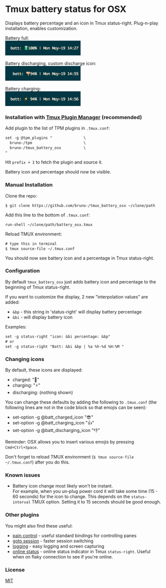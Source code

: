 # Tmux battery status for OSX

Displays battery percentage and an icon in Tmux status-right. Plug-n-play
installation, enables customization.

Battery full:<br/>
![battery full](/screenshots/battery_full.png)

Battery discharging, custom discharge icon:<br/>
![battery discharging, custom icon](/screenshots/battery_discharging.png)

Battery charging:<br/>
![battery charging](/screenshots/battery_charging.png)

### Installation with [Tmux Plugin Manager](https://github.com/bruno-/tpm) (recommended)

Add plugin to the list of TPM plugins in `.tmux.conf`:

    set -g @tpm_plugins "              \
      bruno-/tpm                       \
      bruno-/tmux_battery_osx          \
    "

Hit `prefix + I` to fetch the plugin and source it.

Battery icon and percentage should now be visible.

### Manual Installation

Clone the repo:

    $ git clone https://github.com/bruno-/tmux_battery_osx ~/clone/path

Add this line to the bottom of `.tmux.conf`:

    run-shell ~/clone/path/battery_osx.tmux

Reload TMUX environment:

    # type this in terminal
    $ tmux source-file ~/.tmux.conf

You should now see battery icon and a percentage in Tmux status-right.

### Configuration

By default `tmux_battery_osx` just adds battery icon and percentage to the
beginning of Tmux status-right.

If you want to customize the display, 2 new "interpolation values" are added:

 - `&bp` - this string in 'status-right' will display battery percentage
 - `&bi` - will display battery icon

Examples:

    set -g status-right "icon: &bi percentage: &bp"
    # or
    set -g status-right "Batt: &bi &bp | %a %h-%d %H:%M "

### Changing icons

By default, these icons are displayed:

 - charged: ":battery:"
 - charging: ":zap:"
 - discharging: (nothing shown)

You can change these defaults by adding the following to `.tmux.conf` (the
following lines are not in the code block so that emojis can be seen):

 - set-option -g @batt_charged_icon ":sunglasses:"
 - set-option -g @batt_charging_icon ":+1:"
 - set-option -g @batt_discharging_icon ":thumbsdown:"

Reminder: OSX allows you to insert various emojis by pressing `Cmd+Ctrl+Space`.

Don't forget to reload TMUX environment (`$ tmux source-file ~/.tmux.conf`)
after you do this.

### Known issues

- Battery icon change most likely won't be instant.<br/>
  For example, when you un-plug power cord it will take some time (15 - 60
  seconds) for the icon to change. This depends on the `status-interval` TMUX
  option. Setting it to 15 seconds should be good enough.

### Other plugins

You might also find these useful:

- [pain control](https://github.com/bruno-/tmux_pain_control) - useful standard
  bindings for controlling panes
- [goto session](https://github.com/bruno-/tmux_goto_session) - faster session
  switching
- [logging](https://github.com/bruno-/tmux_logging) - easy logging and
  screen capturing
- [online status](https://github.com/bruno-/tmux_online_status) - online status
  indicator in Tmux `status-right`. Useful when on flaky connection to see if
  you're online.

### License

[MIT](LICENSE.md)
